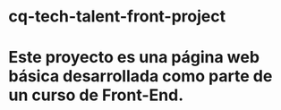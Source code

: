 # cq-tech-talent-front-project

# Este proyecto es una página web básica desarrollada como parte de un curso de Front-End. 
